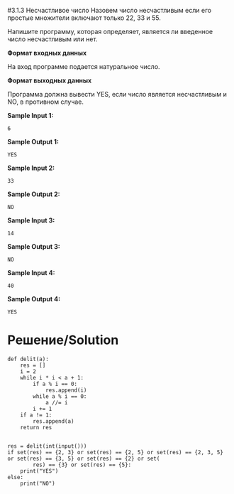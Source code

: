 #3.1.3 Несчастливое число
Назовем число несчастливым если его простые множители включают только 22, 33 и 55.

Напишите программу, которая определяет, является ли введенное число несчастливым или нет.

**Формат входных данных**

На вход программе подается натуральное число.

**Формат выходных данных**

Программа должна вывести YES, если число является несчастливым и NO, в противном случае.

**Sample Input 1:**
```
6
```
**Sample Output 1:**
```
YES
```
**Sample Input 2:**
```
33
```
**Sample Output 2:**
```
NO
```
**Sample Input 3:**
```
14
```
**Sample Output 3:**
```
NO
```
**Sample Input 4:**
```
40
```
**Sample Output 4:**
```
YES
```
# Решение/Solution

```
def delit(a):
    res = []
    i = 2
    while i * i < a + 1:
        if a % i == 0:
            res.append(i)
        while a % i == 0:
            a //= i
        i += 1
    if a != 1:
        res.append(a)
    return res


res = delit(int(input()))
if set(res) == {2, 3} or set(res) == {2, 5} or set(res) == {2, 3, 5} or set(res) == {3, 5} or set(res) == {2} or set(
        res) == {3} or set(res) == {5}:
    print("YES")
else:
    print("NO")
```
